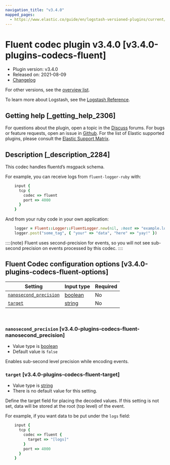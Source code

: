 ```yaml
---
navigation_title: "v3.4.0"
mapped_pages:
  - https://www.elastic.co/guide/en/logstash-versioned-plugins/current/v3.4.0-plugins-codecs-fluent.html
---
```


# Fluent codec plugin v3.4.0 [v3.4.0-plugins-codecs-fluent]


* Plugin version: v3.4.0
* Released on: 2021-08-09
* [Changelog](https://github.com/logstash-plugins/logstash-codec-fluent/blob/v3.4.0/CHANGELOG.md)

For other versions, see the [overview list](codec-fluent-index.md).

To learn more about Logstash, see the [Logstash Reference](logstash://reference/index.md).

## Getting help [_getting_help_2306]

For questions about the plugin, open a topic in the [Discuss](http://discuss.elastic.co) forums. For bugs or feature requests, open an issue in [Github](https://github.com/logstash-plugins/logstash-codec-fluent). For the list of Elastic supported plugins, please consult the [Elastic Support Matrix](https://www.elastic.co/support/matrix#matrix_logstash_plugins).


## Description [_description_2284]

This codec handles fluentd’s msgpack schema.

For example, you can receive logs from `fluent-logger-ruby` with:

```ruby
    input {
      tcp {
        codec => fluent
        port => 4000
      }
    }
```

And from your ruby code in your own application:

```ruby
    logger = Fluent::Logger::FluentLogger.new(nil, :host => "example.log", :port => 4000)
    logger.post("some_tag", { "your" => "data", "here" => "yay!" })
```

::::{note}
Fluent uses second-precision for events, so you will not see sub-second precision on events processed by this codec.
::::



## Fluent Codec configuration options [v3.4.0-plugins-codecs-fluent-options]

| Setting | Input type | Required |
| --- | --- | --- |
| [`nanosecond_precision`](v3-4-0-plugins-codecs-fluent.md#v3.4.0-plugins-codecs-fluent-nanosecond_precision) | [boolean](logstash://reference/configuration-file-structure.md#boolean) | No |
| [`target`](v3-4-0-plugins-codecs-fluent.md#v3.4.0-plugins-codecs-fluent-target) | [string](logstash://reference/configuration-file-structure.md#string) | No |

 

### `nanosecond_precision` [v3.4.0-plugins-codecs-fluent-nanosecond_precision]

* Value type is [boolean](logstash://reference/configuration-file-structure.md#boolean)
* Default value is `false`

Enables sub-second level precision while encoding events.


### `target` [v3.4.0-plugins-codecs-fluent-target]

* Value type is [string](logstash://reference/configuration-file-structure.md#string)
* There is no default value for this setting.

Define the target field for placing the decoded values. If this setting is not set, data will be stored at the root (top level) of the event.

For example, if you want data to be put under the `logs` field:

```ruby
    input {
      tcp {
        codec => fluent {
          target => "[logs]"
        }
        port => 4000
      }
    }
```



